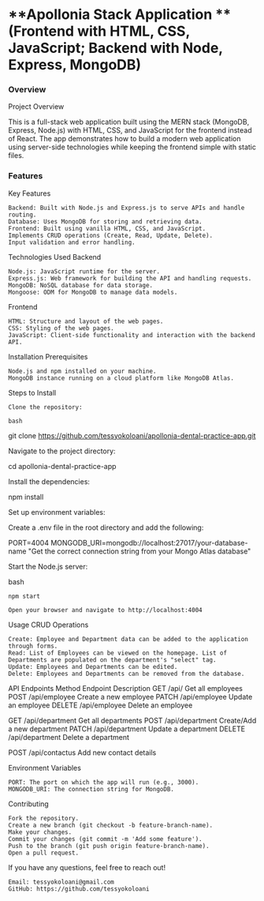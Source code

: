 **Apollonia Stack Application **
(Frontend with HTML, CSS, JavaScript; Backend with Node, Express, MongoDB)
=====================================
### Overview
Project Overview

This is a full-stack web application built using the MERN stack (MongoDB, Express, Node.js) with HTML, CSS, and JavaScript for the frontend instead of React. The app demonstrates how to build a modern web application using server-side technologies while keeping the frontend simple with static files.

### Features
Key Features

    Backend: Built with Node.js and Express.js to serve APIs and handle routing.
    Database: Uses MongoDB for storing and retrieving data.
    Frontend: Built using vanilla HTML, CSS, and JavaScript.
    Implements CRUD operations (Create, Read, Update, Delete).
    Input validation and error handling.

Technologies Used
Backend

    Node.js: JavaScript runtime for the server.
    Express.js: Web framework for building the API and handling requests.
    MongoDB: NoSQL database for data storage.
    Mongoose: ODM for MongoDB to manage data models.

Frontend

    HTML: Structure and layout of the web pages.
    CSS: Styling of the web pages.
    JavaScript: Client-side functionality and interaction with the backend API.

Installation
Prerequisites

    Node.js and npm installed on your machine.
    MongoDB instance running on a cloud platform like MongoDB Atlas.

Steps to Install

    Clone the repository:

    bash

git clone https://github.com/tessyokoloani/apollonia-dental-practice-app.git

Navigate to the project directory:

cd apollonia-dental-practice-app

Install the dependencies:

npm install

Set up environment variables:

Create a .env file in the root directory and add the following:

PORT=4004
MONGODB_URI=mongodb://localhost:27017/your-database-name "Get the correct connection string from your Mongo Atlas database"

Start the Node.js server:

bash

    npm start

    Open your browser and navigate to http://localhost:4004

Usage
CRUD Operations

    Create: Employee and Department data can be added to the application through forms.
    Read: List of Employees can be viewed on the homepage. List of Departments are populated on the department's "select" tag.
    Update: Employees and Departments can be edited.
    Delete: Employees and Departments can be removed from the database.

API Endpoints
Method	                      Endpoint	                         Description
GET                         	/api/	                         Get all employees
POST                            /api/employee	                 Create a new employee
PATCH	                        /api/employee                    Update an employee
DELETE	                        /api/employee	                 Delete an employee

GET	                            /api/department	                 Get all departments
POST                            /api/department	                 Create/Add a new department
PATCH	                        /api/department                  Update a department
DELETE	                        /api/department	                 Delete a department

POST                            /api/contactus                   Add new contact details


Environment Variables

    PORT: The port on which the app will run (e.g., 3000).
    MONGODB_URI: The connection string for MongoDB.

Contributing

    Fork the repository.
    Create a new branch (git checkout -b feature-branch-name).
    Make your changes.
    Commit your changes (git commit -m 'Add some feature').
    Push to the branch (git push origin feature-branch-name).
    Open a pull request.


If you have any questions, feel free to reach out!

    Email: tessyokoloani@gmail.com
    GitHub: https://github.com/tessyokoloani